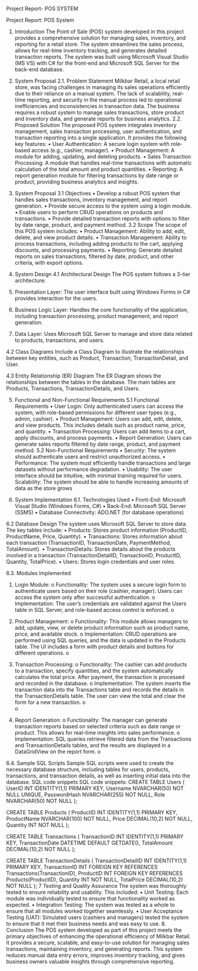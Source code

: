 Project Report- POS SYSTEM




Project Report: POS System
1. Introduction
The Point of Sale (POS) system developed in this project provides a comprehensive solution for managing sales, inventory, and reporting for a retail store. The system streamlines the sales process, allows for real-time inventory tracking, and generates detailed transaction reports. The system was built using Microsoft Visual Studio (MS VS) with C# for the front-end and Microsoft SQL Server for the back-end database.

2. System Proposal
2.1. Problem Statement
Milkbar Retail, a local retail store, was facing challenges in managing its sales operations efficiently due to their reliance on a manual system. The lack of scalability, real-time reporting, and security in the manual process led to operational inefficiencies and inconsistencies in transaction data. The business requires a robust system to manage sales transactions, store product and inventory data, and generate reports for business analytics.
2.2. Proposed Solution
The proposed POS system integrates inventory management, sales transaction processing, user authentication, and transaction reporting into a single application. It provides the following key features:
•	User Authentication: A secure login system with role-based access (e.g., cashier, manager).
•	Product Management: A module for adding, updating, and deleting products.
•	Sales Transaction Processing: A module that handles real-time transactions with automatic calculation of the total amount and product quantities.
•	Reporting: A report generation module for filtering transactions by date range or product, providing business analytics and insights.




3. System Proposal
3.1 Objectives
•	Develop a robust POS system that handles sales transactions, inventory management, and report generation.
•	Provide secure access to the system using a login module.
•	Enable users to perform CRUD operations on products and transactions.
•	Provide detailed transaction reports with options to filter by date range, product, and payment method.
3.2 Scope
The scope of this POS system includes:
•	Product Management: Ability to add, edit, delete, and view product details.
•	Transaction Management: Ability to process transactions, including adding products to the cart, applying discounts, and processing payments.
•	Reporting: Generate detailed reports on sales transactions, filtered by date, product, and other criteria, with export options.
4. System Design
4.1 Architectural Design
The POS system follows a 3-tier architecture:
1.	Presentation Layer: The user interface built using Windows Forms in C# provides interaction for the users.
2.	Business Logic Layer: Handles the core functionality of the application, including transaction processing, product management, and report generation.
3.	Data Layer: Uses Microsoft SQL Server to manage and store data related to products, transactions, and users.



4.2 Class Diagrams
Include a Class Diagram to illustrate the relationships between key entities, such as Product, Transaction, TransactionDetail, and User.
 
4.3 Entity Relationship (ER) Diagram
The ER Diagram shows the relationships between the tables in the database. The main tables are Products, Transactions, TransactionDetails, and Users.

5. Functional and Non-Functional Requirements
5.1 Functional Requirements
•	User Login: Only authenticated users can access the system, with role-based permissions for different user types (e.g., admin, cashier).
•	Product Management: Users can add, edit, delete, and view products. This includes details such as product name, price, and quantity.
•	Transaction Processing: Users can add items to a cart, apply discounts, and process payments.
•	Report Generation: Users can generate sales reports filtered by date range, product, and payment method.
5.2 Non-Functional Requirements
•	Security: The system should authenticate users and restrict unauthorized access.
•	Performance: The system must efficiently handle transactions and large datasets without performance degradation.
•	Usability: The user interface should be intuitive, with minimal training required for users.
Scalability: The system should be able to handle increasing amounts of data as the store grows

6. System Implementation
6.1. Technologies Used
•	Front-End: Microsoft Visual Studio (Windows Forms, C#)
•	Back-End: Microsoft SQL Server (SSMS)
•	Database Connectivity: ADO.NET (for database operations)

6.2 Database Design
The system uses Microsoft SQL Server to store data. The key tables include:
•	Products: Stores product information (ProductID, ProductName, Price, Quantity).
•	Transactions: Stores information about each transaction (TransactionID, TransactionDate, PaymentMethod, TotalAmount).
•	TransactionDetails: Stores details about the products involved in a transaction (TransactionDetailID, TransactionID, ProductID, Quantity, TotalPrice).
•	Users: Stores login credentials and user roles.

6.3. Modules Implemented
1.	Login Module:
o	Functionality: The system uses a secure login form to authenticate users based on their role (cashier, manager). Users can access the system only after successful authentication.
o	Implementation: The user’s credentials are validated against the Users table in SQL Server, and role-based access control is enforced.
o	 
 


2.	Product Management:
o	Functionality: This module allows managers to add, update, view, or delete product information such as product name, price, and available stock.
o	Implementation: CRUD operations are performed using SQL queries, and the data is updated in the Products table. The UI includes a form with product details and buttons for different operations.
o	 
3.	Transaction Processing:
o	Functionality: The cashier can add products to a transaction, specify quantities, and the system automatically calculates the total price. After payment, the transaction is processed and recorded in the database.
o	Implementation: The system inserts the transaction data into the Transactions table and records the details in the TransactionDetails table. The user can view the total and clear the form for a new transaction.
o	
o	 

4.	Report Generation:
o	Functionality: The manager can generate transaction reports based on selected criteria such as date range or product. This allows for real-time insights into sales performance.
o	Implementation: SQL queries retrieve filtered data from the Transactions and TransactionDetails tables, and the results are displayed in a DataGridView on the report form.
o	 


6.4. Sample SQL Scripts
Sample SQL scripts were used to create the necessary database structure, including tables for users, products, transactions, and transaction details, as well as inserting initial data into the database.
SQL code snippets SQL code snippets:
CREATE TABLE Users (
    UserID INT IDENTITY(1,1) PRIMARY KEY,
    Username NVARCHAR(50) NOT NULL UNIQUE,
    PasswordHash NVARCHAR(255) NOT NULL,
    Role NVARCHAR(50) NOT NULL
);

CREATE TABLE Products (
    ProductID INT IDENTITY(1,1) PRIMARY KEY,
    ProductName NVARCHAR(100) NOT NULL,
    Price DECIMAL(10,2) NOT NULL,
    Quantity INT NOT NULL
);

CREATE TABLE Transactions (
    TransactionID INT IDENTITY(1,1) PRIMARY KEY,
    TransactionDate DATETIME DEFAULT GETDATE(),
    TotalAmount DECIMAL(10,2) NOT NULL
);

CREATE TABLE TransactionDetails (
    TransactionDetailID INT IDENTITY(1,1) PRIMARY KEY,
    TransactionID INT FOREIGN KEY REFERENCES Transactions(TransactionID),
    ProductID INT FOREIGN KEY REFERENCES Products(ProductID),
    Quantity INT NOT NULL,
    TotalPrice DECIMAL(10,2) NOT NULL
);
7 Testing and Quality Assurance
The system was thoroughly tested to ensure reliability and usability. This included:
•	Unit Testing: Each module was individually tested to ensure that functionality worked as expected.
•	Integration Testing: The system was tested as a whole to ensure that all modules worked together seamlessly.
•	User Acceptance Testing (UAT): Simulated users (cashiers and managers) tested the system to ensure that it met their business needs and was easy to use.
8. Conclusion
The POS system developed as part of this project meets the primary objectives of enhancing the operational efficiency of Milkbar Retail. It provides a secure, scalable, and easy-to-use solution for managing sales transactions, maintaining inventory, and generating reports. This system reduces manual data entry errors, improves inventory tracking, and gives business owners valuable insights through comprehensive reporting.


